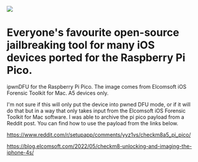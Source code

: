![](https://raw.githubusercontent.com/axi0mX/ipwndfu/master/repo/ipwndfu.png)
# Everyone's favourite open-source jailbreaking tool for many iOS devices ported for the Raspberry Pi Pico.

ipwnDFU for the Raspberry Pi Pico. The image comes from Elcomsoft iOS Forensic Toolkit for Mac. A5 devices only.

I'm not sure if this will only put the device into pwned DFU mode, or if it will do that but in a way that only takes input from the Elcomsoft iOS Forensic Toolkit for Mac software. I was able to archive the pi pico payload from a Reddit post. You can find how to use the payload from the links below.

https://www.reddit.com/r/setupapp/comments/yyz1vs/checkm8a5_pi_pico/

https://blog.elcomsoft.com/2022/05/checkm8-unlocking-and-imaging-the-iphone-4s/
